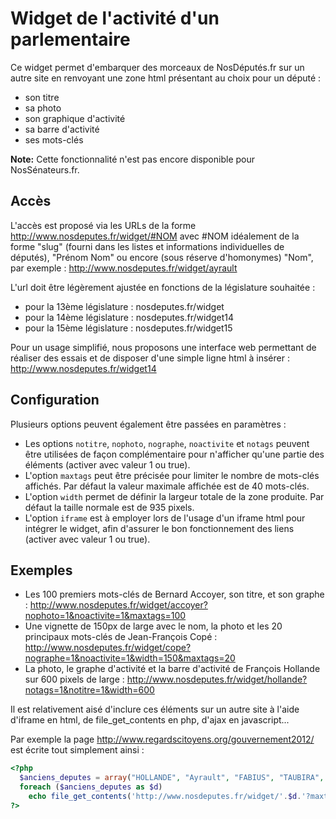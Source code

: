 # Widget de l'activité d'un parlementaire

Ce widget permet d'embarquer des morceaux de NosDéputés.fr sur un autre site en renvoyant une zone html présentant au choix pour un député :
- son titre
- sa photo
- son graphique d'activité
- sa barre d'activité
- ses mots-clés

**Note:** Cette fonctionnalité n'est pas encore disponible pour NosSénateurs.fr.

## Accès

L'accès est proposé via les URLs de la forme http://www.nosdeputes.fr/widget/#NOM avec #NOM idéalement de la forme "slug" (fourni dans les listes et informations individuelles de députés), "Prénom Nom" ou encore (sous réserve d'homonymes) "Nom", par exemple : http://www.nosdeputes.fr/widget/ayrault

L'url doit être légèrement ajustée en fonctions de la législature souhaitée :
- pour la 13ème législature : nosdeputes.fr/widget
- pour la 14ème législature : nosdeputes.fr/widget14
- pour la 15ème législature : nosdeputes.fr/widget15

Pour un usage simplifié, nous proposons une interface web permettant de réaliser des essais et de disposer d'une simple ligne html à insérer : http://www.nosdeputes.fr/widget14

## Configuration

Plusieurs options peuvent également être passées en paramètres :
- Les options `notitre`, `nophoto`, `nographe`, `noactivite` et `notags` peuvent être utilisées de façon complémentaire pour n'afficher qu'une partie des éléments (activer avec valeur 1 ou true).
- L'option `maxtags` peut être précisée pour limiter le nombre de mots-clés affichés. Par défaut la valeur maximale affichée est de 40 mots-clés.
- L'option `width` permet de définir la largeur totale de la zone produite. Par défaut la taille normale est de 935 pixels.
- L'option `iframe` est à employer lors de l'usage d'un iframe html pour intégrer le widget, afin d'assurer le bon fonctionnement des liens (activer avec valeur 1 ou true).

## Exemples

- Les 100 premiers mots-clés de Bernard Accoyer, son titre, et son graphe : http://www.nosdeputes.fr/widget/accoyer?nophoto=1&noactivite=1&maxtags=100
- Une vignette de 150px de large avec le nom, la photo et les 20 principaux mots-clés de Jean-François Copé : http://www.nosdeputes.fr/widget/cope?nographe=1&noactivite=1&width=150&maxtags=20
- La photo, le graphe d'activité et la barre d'activité de François Hollande sur 600 pixels de large : http://www.nosdeputes.fr/widget/hollande?notags=1&notitre=1&width=600

Il est relativement aisé d'inclure ces éléments sur un autre site à l'aide d'iframe en html, de file_get_contents en php, d'ajax en javascript...

Par exemple la page http://www.regardscitoyens.org/gouvernement2012/ est écrite tout simplement ainsi :

```php
<?php
  $anciens_deputes = array("HOLLANDE", "Ayrault", "FABIUS", "TAUBIRA", "MOSCOVICI", "TOURAINE", "VALLS", "MONTEBOURG", "SAPIN", "FILIPPETTI", "FIORASO", "LEBRANCHU", "LUREL", "FOURNEYRON", "CAHUZAC", "PAU-LANGEVIN", "VIDALIES", "BATHO", "LAMY", "CAZENEUVE", "DELAUNAY", "PINEL", "CUVILLIER");
  foreach ($anciens_deputes as $d)
    echo file_get_contents('http://www.nosdeputes.fr/widget/'.$d.'?maxtags=15');
?>
```
